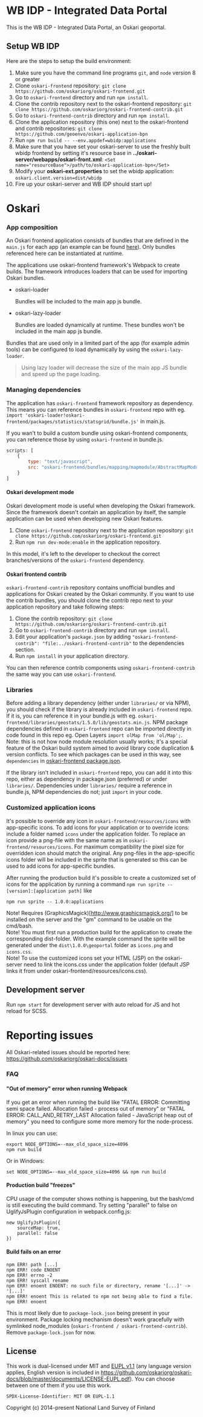 # WB IDP - Integrated Data Portal

This is the WB IDP - Integrated Data Portal, an Oskari geoportal.

## Setup WB IDP

Here are the steps to setup the build environment:

1. Make sure you have the command line programs `git`, and `node` version 8 or greater
2. Clone `oskari-frontend` repository: `git clone https://github.com/oskariorg/oskari-frontend.git`
3. Go to `oskari-frontend` directory and run `npm install`.
4. Clone the contrib repository next to the oskari-frontend repository: `git clone https://github.com/oskariorg/oskari-frontend-contrib.git`
5. Go to `oskari-frontend-contrib` directory and run `npm install`.
6. Clone the application repository (this one) next to the oskari-frontend and contrib repositories: `git clone https://github.com/geoenvo/oskari-application-bpn`
7. Run `npm run build -- --env.appdef=wbidp:applications`
8. Make sure that you have set your oskari-server to use the freshly built wbidp frontend by setting it's resource base in **../oskari-server/webapps/oskari-front.xml**:
    `<Set name="resourceBase">/path/to/oskari-application-bpn</Set>`
9. Modify your **oskari-ext.properties** to set the wbidp application:
    `oskari.client.version=dist/wbidp`
10. Fire up your oskari-server and WB IDP should start up!

# Oskari

### App composition

An Oskari frontend application consists of bundles that are defined in the `main.js` for each app (an example can be found [here](../master/applications/geoportal/main.js)). Only bundles referenced here can be instantiated at runtime.

The applications use oskari-frontend framework's Webpack to create builds. The framework introduces loaders that can be used for importing Oskari bundles.

* oskari-loader

   Bundles will be included to the main app js bundle.
* oskari-lazy-loader

   Bundles are loaded dynamically at runtime. These bundles won't be included in the main app js bundle.

Bundles that are used only in a limited part of the app (for example admin tools) can be configured to load dynamically by using the `oskari-lazy-loader`.
>Using lazy loader will decrease the size of the main app JS bundle and speed up the page loading.

### Managing dependencies

The application has `oskari-frontend` framework repository as dependency. This means you can reference bundles in `oskari-frontend` repo with eg. `import 'oskari-loader!oskari-frontend/packages/statistics/statsgrid/bundle.js'` in main.js.

If you wan't to build a custom bundle using oskari-frontend components, you can reference those by using `oskari-frontend` in bundle.js.
```javascript
scripts: [
    {
        type: "text/javascript",
        src: "oskari-frontend/bundles/mapping/mapmodule/AbstractMapModule.js"
    }
]
```

#### Oskari development mode

Oskari development mode is useful when developing the Oskari framework. Since the framework doesn't contain an application by itself, the sample application can be used when developing new Oskari features.

1. Clone `oskari-frontend` repository next to the application repository: `git clone https://github.com/oskariorg/oskari-frontend.git`
2. Run `npm run dev-mode:enable` in the application repository.

In this model, it's left to the developer to checkout the correct branches/versions of the `oskari-frontend` dependency.

#### Oskari frontend contrib

`oskari-frontend-contrib` repository contains unofficial bundles and applications for Oskari created by the Oskari community. 
If you want to use the contrib bundles, you should clone the contrib repo next to your application repository and take following steps:

1. Clone the contrib repository: `git clone https://github.com/oskariorg/oskari-frontend-contrib.git`
2. Go to `oskari-frontend-contrib` directory and run `npm install`.
3. Edit your application's `package.json` by adding `"oskari-frontend-contrib": "file:../oskari-frontend-contrib"` to the dependencies section.
4. Run `npm install` in your application directory.

You can then reference contrib components using `oskari-frontend-contrib` the same way you can use `oskari-frontend`.

### Libraries

Before adding a library dependency (either under `libraries/` or via NPM), you should check if the library is already included in `oskari-frontend` repo. If it is, you can reference it in your bundle.js with eg. `oskari-frontend/libraries/geostats/1.5.0/lib/geostats.min.js`. NPM package dependencies defined in `oskari-frontend` repo can be imported directly in code found in this repo eg. Open Layers `import olMap from 'ol/Map';`. Note: this is not how node module resolution usually works; it's a special feature of the Oskari build system aimed to avoid library code duplication & version conflicts. To see which packages can be used in this way, see `dependencies` in [oskari-frontend package.json](https://github.com/oskariorg/oskari-frontend/blob/master/package.json).

If the library isn't included in `oskari-frontend` repo, you can add it into this repo, either as dependency in package.json (preferred) or under `libraries/`. Dependencies under `libraries/` require a reference in bundle.js, NPM dependencies do not; just `import` in your code.

### Customized application icons

It's possible to override any icon in `oskari-frontend/resources/icons` with app-specific icons. To add icons for your application or to override icons: include a folder named `icons` under the application folder. To replace an icon provide a png-file with the same name as in `oskari-frontend/resources/icons`. For maximum compatibility the pixel size for overridden icon should match the original. Any png-files in the app-specific icons folder will be included in the sprite that is generated so this can be used to add icons for app-specific bundles.

After running the production build it's possible to create a customized set of icons for the application by running a command `npm run sprite -- [version]:[application path]` like

    npm run sprite -- 1.0.0:applications

Note! Requires (GraphicsMagick)[http://www.graphicsmagick.org/] to be installed on the server and the "gm" command to be usable on the cmd/bash.\
Note! You must first run a production build for the application to create the corresponding dist-folder. With the example command the sprite will be generated under the `dist\1.0.0\geoportal` folder as `icons.png` and `icons.css`.\
Note! To use the customized icons set your HTML (JSP) on the oskari-server need to link the icons.css under the application folder (default JSP links it from under oskari-frontend/resources/icons.css).

## Development server

Run `npm start` for development server with auto reload for JS and hot reload for SCSS.

# Reporting issues
All Oskari-related issues should be reported here: https://github.com/oskariorg/oskari-docs/issues

### FAQ

#### "Out of memory" error when running Webpack

If you get an error when running the build like  "FATAL ERROR: Committing semi space failed. Allocation failed - process out of memory" or "FATAL ERROR: CALL_AND_RETRY_LAST Allocation failed - JavaScript heap out of memory" you need to configure some more memory for the node-process.

In linux you can use:

    export NODE_OPTIONS=--max_old_space_size=4096
    npm run build

Or in Windows:

    set NODE_OPTIONS=--max_old_space_size=4096 && npm run build

#### Production build "freezes"

CPU usage of the computer shows nothing is happening, but the bash/cmd is still executing the build command. Try setting "parallel" to false on UglifyJsPlugin configuration in webpack.config.js:

    new UglifyJsPlugin({
        sourceMap: true,
        parallel: false
    })

#### Build fails on an error

```
npm ERR! path [...]
npm ERR! code ENOENT
npm ERR! errno -2
npm ERR! syscall rename
npm ERR! enoent ENOENT: no such file or directory, rename '[...]' -> '[...]'
npm ERR! enoent This is related to npm not being able to find a file.
npm ERR! enoent 
```

This is most likely due to `package-lock.json` being present in your environment. Package locking mechanism doesn't work gracefully with symlinked node_modules (`oskari-frontend / oskari-frontend-contrib`). Remove `package-lock.json` for now.

## License
 
This work is dual-licensed under MIT and [EUPL v1.1](https://joinup.ec.europa.eu/software/page/eupl/licence-eupl) 
(any language version applies, English version is included in https://github.com/oskariorg/oskari-docs/blob/master/documents/LICENSE-EUPL.pdf).
You can choose between one of them if you use this work.
 
`SPDX-License-Identifier: MIT OR EUPL-1.1`

Copyright (c) 2014-present National Land Survey of Finland
